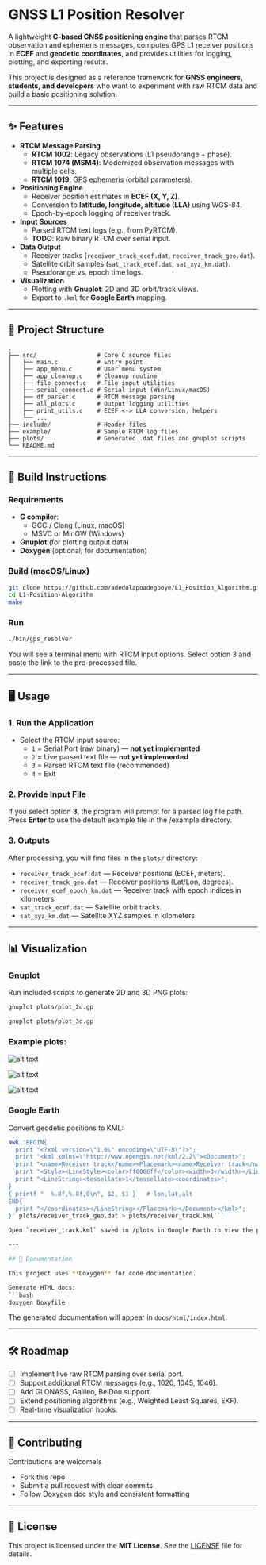 # GNSS L1 Position Resolver

A lightweight **C-based GNSS positioning engine** that parses RTCM observation and ephemeris messages, computes GPS L1 receiver positions in **ECEF** and **geodetic coordinates**, and provides utilities for logging, plotting, and exporting results.

This project is designed as a reference framework for **GNSS engineers, students, and developers** who want to experiment with raw RTCM data and build a basic positioning solution.

---

## ✨ Features

- **RTCM Message Parsing**
  - **RTCM 1002**: Legacy observations (L1 pseudorange + phase).
  - **RTCM 1074 (MSM4)**: Modernized observation messages with multiple cells.
  - **RTCM 1019**: GPS ephemeris (orbital parameters).
- **Positioning Engine**
  - Receiver position estimates in **ECEF (X, Y, Z)**.
  - Conversion to **latitude, longitude, altitude (LLA)** using WGS-84.
  - Epoch-by-epoch logging of receiver track.
- **Input Sources**
  - Parsed RTCM text logs (e.g., from PyRTCM).
  - **TODO**: Raw binary RTCM over serial input.
- **Data Output**
  - Receiver tracks (`receiver_track_ecef.dat`, `receiver_track_geo.dat`).
  - Satellite orbit samples (`sat_track_ecef.dat`, `sat_xyz_km.dat`).
  - Pseudorange vs. epoch time logs.
- **Visualization**
  - Plotting with **Gnuplot**: 2D and 3D orbit/track views.
  - Export to `.kml` for **Google Earth** mapping.

---

## 📂 Project Structure

```
.
├── src/                 # Core C source files
│   ├── main.c           # Entry point
│   ├── app_menu.c       # User menu system
│   ├── app_cleanup.c    # Cleanup routine
│   ├── file_connect.c   # File input utilities
│   ├── serial_connect.c # Serial input (Win/Linux/macOS)
│   ├── df_parser.c      # RTCM message parsing
│   ├── all_plots.c      # Output logging utilities
│   ├── print_utils.c    # ECEF <-> LLA conversion, helpers
│   └── ...
├── include/             # Header files
├── example/             # Sample RTCM log files
├── plots/               # Generated .dat files and gnuplot scripts
└── README.md
```

---

## 🔧 Build Instructions

### Requirements
- **C compiler**:
  - GCC / Clang (Linux, macOS)
  - MSVC or MinGW (Windows)
- **Gnuplot** (for plotting output data)
- **Doxygen** (optional, for documentation)

### Build (macOS/Linux)
```bash
git clone https://github.com/adedolapoadegboye/L1_Position_Algorithm.git
cd L1-Position-Algorithm
make
```

### Run
```bash
./bin/gps_resolver
```

You will see a terminal menu with RTCM input options. Select option 3 and paste the link to the pre-processed file.



---

## 🖥️ Usage

### 1. Run the Application
- Select the RTCM input source:
  - `1` = Serial Port (raw binary) — **not yet implemented**
  - `2` = Live parsed text file — **not yet implemented**
  - `3` = Parsed RTCM text file (recommended)
  - `4` = Exit

### 2. Provide Input File
If you select option **3**, the program will prompt for a parsed log file path.
Press **Enter** to use the default example file in the /example directory.

### 3. Outputs
After processing, you will find files in the `plots/` directory:
- `receiver_track_ecef.dat` — Receiver positions (ECEF, meters).
- `receiver_track_geo.dat` — Receiver positions (Lat/Lon, degrees).
- `receiver_ecef_epoch_km.dat` — Receiver track with epoch indices in kilometers.
- `sat_track_ecef.dat` — Satellite orbit tracks.
- `sat_xyz_km.dat` — Satellite XYZ samples in kilometers.

---

## 📊 Visualization

### Gnuplot
Run included scripts to generate 2D and 3D PNG plots:
```bash
gnuplot plots/plot_2d.gp
```
```bash
gnuplot plots/plot_3d.gp
```

### Example plots:

![alt text](plots/gnss_orbits.png)

![alt text](plots/pseudorange_time.png)

![alt text](<Screenshot 2025-08-24 at 3.51.53 PM.png>)

### Google Earth
Convert geodetic positions to KML:
```bash
awk 'BEGIN{
  print "<?xml version=\"1.0\" encoding=\"UTF-8\"?>";
  print "<kml xmlns=\"http://www.opengis.net/kml/2.2\"><Document>";
  print "<name>Receiver track</name><Placemark><name>Receiver track</name>";
  print "<Style><LineStyle><color>ff0066ff</color><width>3</width></LineStyle></Style>";
  print "<LineString><tessellate>1</tessellate><coordinates>";
}
{ printf "  %.8f,%.8f,0\n", $2, $1 }   # lon,lat,alt
END{
  print "</coordinates></LineString></Placemark></Document></kml>";
}' plots/receiver_track_geo.dat > plots/receiver_track.kml```

Open `receiver_track.kml` saved in /plots in Google Earth to view the path.

---

## 📖 Documentation

This project uses **Doxygen** for code documentation.

Generate HTML docs:
```bash
doxygen Doxyfile
```

The generated documentation will appear in `docs/html/index.html`.

---

## 🛠️ Roadmap

- [ ] Implement live raw RTCM parsing over serial port.
- [ ] Support additional RTCM messages (e.g., 1020, 1045, 1046).
- [ ] Add GLONASS, Galileo, BeiDou support.
- [ ] Extend positioning algorithms (e.g., Weighted Least Squares, EKF).
- [ ] Real-time visualization hooks.

---

## 🤝 Contributing

Contributions are welcome!s
- Fork this repo
- Submit a pull request with clear commits
- Follow Doxygen doc style and consistent formatting

---

## 📜 License

This project is licensed under the **MIT License**.
See the [LICENSE](LICENSE) file for details.
